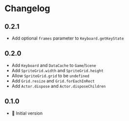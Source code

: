 # Changelog

## 0.2.1

* Add optional `frames` parameter to `Keyboard.getKeyState`

## 0.2.0

* Add `Keyboard` and `DataCache` to `Game`/`Scene`
* Add `SpriteGrid.width` and `SpriteGrid.height`
* Allow `SpriteGrid.grid` to be `undefined`
* Add `Grid.resize` and `Grid.forEachInRect`
* Add `Actor.dispose` and `Actor.disposeChildren`

## 0.1.0

* :rocket: Initial version
